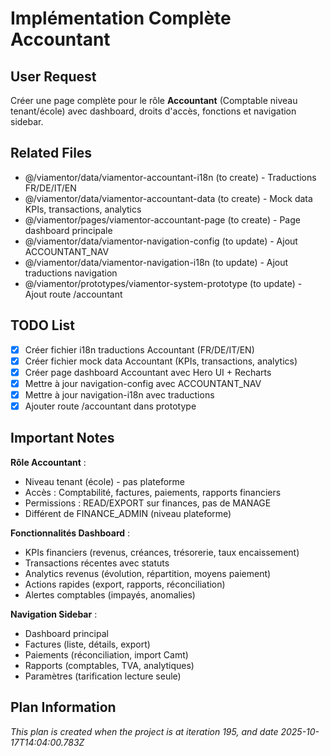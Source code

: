 # Implémentation Complète Accountant

## User Request
Créer une page complète pour le rôle **Accountant** (Comptable niveau tenant/école) avec dashboard, droits d'accès, fonctions et navigation sidebar.

## Related Files
- @/viamentor/data/viamentor-accountant-i18n (to create) - Traductions FR/DE/IT/EN
- @/viamentor/data/viamentor-accountant-data (to create) - Mock data KPIs, transactions, analytics
- @/viamentor/pages/viamentor-accountant-page (to create) - Page dashboard principale
- @/viamentor/data/viamentor-navigation-config (to update) - Ajout ACCOUNTANT_NAV
- @/viamentor/data/viamentor-navigation-i18n (to update) - Ajout traductions navigation
- @/viamentor/prototypes/viamentor-system-prototype (to update) - Ajout route /accountant

## TODO List
- [x] Créer fichier i18n traductions Accountant (FR/DE/IT/EN)
- [x] Créer fichier mock data Accountant (KPIs, transactions, analytics)
- [x] Créer page dashboard Accountant avec Hero UI + Recharts
- [x] Mettre à jour navigation-config avec ACCOUNTANT_NAV
- [x] Mettre à jour navigation-i18n avec traductions
- [x] Ajouter route /accountant dans prototype

## Important Notes
**Rôle Accountant** :
- Niveau tenant (école) - pas plateforme
- Accès : Comptabilité, factures, paiements, rapports financiers
- Permissions : READ/EXPORT sur finances, pas de MANAGE
- Différent de FINANCE_ADMIN (niveau plateforme)

**Fonctionnalités Dashboard** :
- KPIs financiers (revenus, créances, trésorerie, taux encaissement)
- Transactions récentes avec statuts
- Analytics revenus (évolution, répartition, moyens paiement)
- Actions rapides (export, rapports, réconciliation)
- Alertes comptables (impayés, anomalies)

**Navigation Sidebar** :
- Dashboard principal
- Factures (liste, détails, export)
- Paiements (réconciliation, import Camt)
- Rapports (comptables, TVA, analytiques)
- Paramètres (tarification lecture seule)

  
## Plan Information
*This plan is created when the project is at iteration 195, and date 2025-10-17T14:04:00.783Z*
